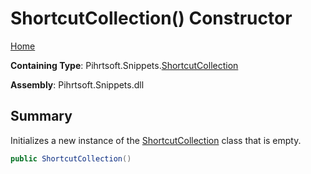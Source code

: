 # ShortcutCollection\(\) Constructor

[Home](../../../../README.md)

**Containing Type**: Pihrtsoft\.Snippets\.[ShortcutCollection](../README.md)

**Assembly**: Pihrtsoft\.Snippets\.dll

## Summary

Initializes a new instance of the [ShortcutCollection](../README.md) class that is empty\.

```csharp
public ShortcutCollection()
```

